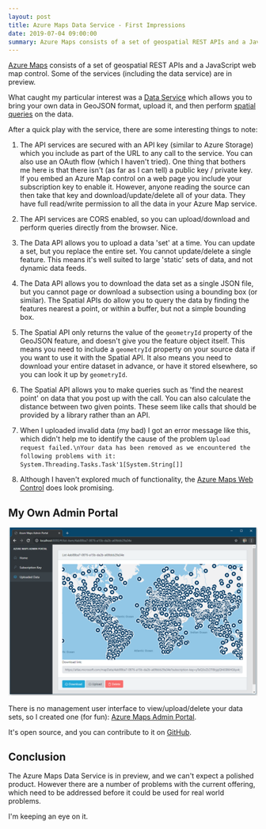 ```yaml
---
layout: post
title: Azure Maps Data Service - First Impressions
date: 2019-07-04 09:00:00
summary: Azure Maps consists of a set of geospatial REST APIs and a JavaScript web map control. Some of the services (including the data service) are in preview.
---
```


[Azure Maps](https://azure.microsoft.com/en-au/services/azure-maps/) consists of
a set of geospatial REST APIs and a JavaScript web map control. Some of the
services (including the data service) are in preview.

What caught my particular interest was a
[Data Service](https://docs.microsoft.com/en-us/rest/api/maps/data) which allows
you to bring your own data in GeoJSON format, upload it, and then perform
[spatial queries](https://docs.microsoft.com/en-us/rest/api/maps/spatial) on the
data.

After a quick play with the service, there are some interesting things to note:

1. The API services are secured with an API key (similar to Azure Storage) which
   you include as part of the URL to any call to the service. You can also use
   an OAuth flow (which I haven't tried). One thing that bothers me here is that
   there isn't (as far as I can tell) a public key / private key. If you embed
   an Azure Map control on a web page you include your subscription key to
   enable it. However, anyone reading the source can then take that key and
   download/update/delete all of your data. They have full read/write permission
   to all the data in your Azure Map service.

1. The API services are CORS enabled, so you can upload/download and perform
   queries directly from the browser. Nice.

1. The Data API allows you to upload a data 'set' at a time. You can update a
   set, but you replace the entire set. You cannot update/delete a single
   feature. This means it's well suited to large 'static' sets of data, and not
   dynamic data feeds.

1. The Data API allows you to download the data set as a single JSON file, but
   you cannot page or download a subsection using a bounding box (or similar).
   The Spatial APIs do allow you to query the data by finding the features
   nearest a point, or within a buffer, but not a simple bounding box.

1. The Spatial API only returns the value of the `geometryId` property of the
   GeoJSON feature, and doesn't give you the feature object itself. This means
   you need to include a `geometryId` property on your source data if you want
   to use it with the Spatial API. It also means you need to download your
   entire dataset in advance, or have it stored elsewhere, so you can look it up
   by `geometryId`.

1. The Spatial API allows you to make queries such as 'find the nearest point'
   on data that you post up with the call. You can also calculate the distance
   between two given points. These seem like calls that should be provided by a
   library rather than an API.

1. When I uploaded invalid data (my bad) I got an error message like this, which
   didn't help me to identify the cause of the problem
   ` Upload request failed.\nYour data has been removed as we encountered the following problems with it: System.Threading.Tasks.Task'1[System.String[]] `

1. Although I haven't explored much of functionality, the
   [Azure Maps Web Control](https://azuremapscodesamples.azurewebsites.net/)
   does look promising.

## My Own Admin Portal

![](/images/azure-maps-admin-portal.png)

There is no management user interface to view/upload/delete your data sets, so I
created one (for fun):
[Azure Maps Admin Portal](https://richorama.github.io/azure-maps-admin-portal/).

It's open source, and you can contribute to it on
[GitHub](https://github.com/richorama/azure-maps-admin-portal/).

## Conclusion

The Azure Maps Data Service is in preview, and we can't expect a polished
product. However there are a number of problems with the current offering, which
need to be addressed before it could be used for real world problems.

I'm keeping an eye on it.
